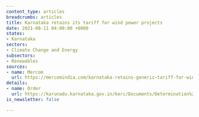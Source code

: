 ```yaml
---
content_type: articles
breadcrumbs: articles
title: Karnataka retains its tariff for wind power projects
date: 2021-08-11 04:00:00 +0000
states:
- Karnataka
sectors:
- Climate Change and Energy
subsectors:
- Renewables
sources:
- name: Mercom
  url: https://mercomindia.com/karnataka-retains-generic-tariff-for-wind-projects/
details:
- name: Order
  url: https://karunadu.karnataka.gov.in/kerc/Documents/Determination%20of%20Generic%20Tariff%20for%20wind%20Power%20Project%20for%20FY%202020-21.pdf
is_newsletter: false

---
```

